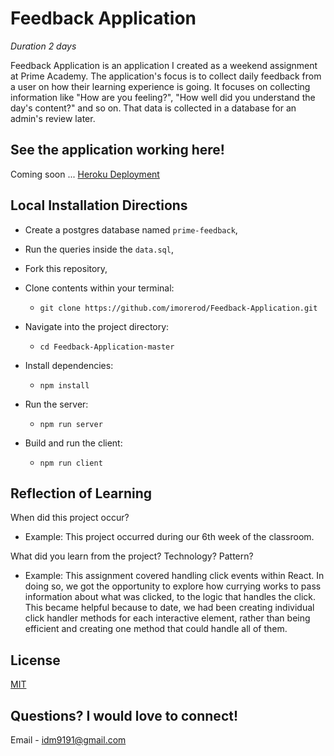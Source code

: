 # Feedback Application

_Duration 2 days_

Feedback Application is an application I created as a weekend assignment at Prime Academy. The application's focus is to collect daily feedback from a user on how their learning experience is going. It focuses on collecting information like "How are you feeling?", "How well did you understand the day's content?" and so on. That data is collected in a database for an admin's review later.

## See the application working here!

Coming soon ... [Heroku Deployment](www.google.com)

## Local Installation Directions

- Create a postgres database named `prime-feedback`,
- Run the queries inside the `data.sql`,

- Fork this repository,
- Clone contents within your terminal:
   - `git clone https://github.com/imorerod/Feedback-Application.git`
- Navigate into the project directory:
   - `cd Feedback-Application-master`
- Install dependencies:
   - `npm install`
- Run the server:
   - `npm run server`
- Build and run the client:
   - `npm run client`

## Reflection of Learning

When did this project occur?
   - Example: This project occurred during our 6th week of the classroom.

What did you learn from the project? Technology? Pattern?
   - Example: This assignment covered handling click events within React. In doing so, we got the opportunity to explore how currying works to pass information about what was clicked, to the logic that handles the click. This became helpful because to date, we had been creating individual click handler methods for each interactive element, rather than being efficient and creating one method that could handle all of them.

## License
[MIT](https://choosealicense.com/licenses/mit/)

## Questions? I would love to connect!
Email - [idm9191@gmail.com](mailto:idm9191@gmail.com)
